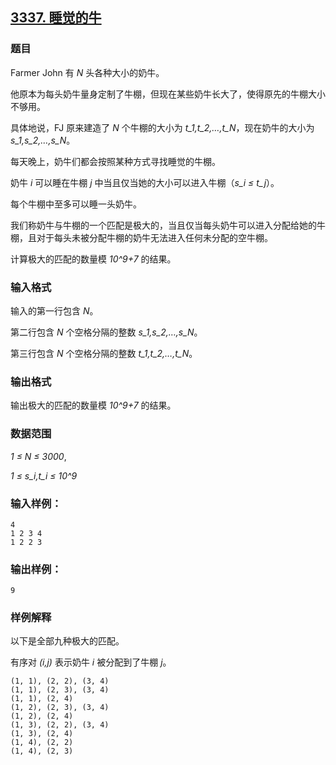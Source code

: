 ## [3337. 睡觉的牛](https://www.acwing.com/problem/content/3340/)

### 题目

Farmer John 有 *N* 头各种大小的奶牛。

他原本为每头奶牛量身定制了牛棚，但现在某些奶牛长大了，使得原先的牛棚大小不够用。

具体地说，FJ 原来建造了 *N* 个牛棚的大小为 *t_1,t_2,…,t_N*，现在奶牛的大小为 *s_1,s_2,…,s_N*。

每天晚上，奶牛们都会按照某种方式寻找睡觉的牛棚。

奶牛 *i* 可以睡在牛棚 *j* 中当且仅当她的大小可以进入牛棚（*s_i ≤ t_j*）。

每个牛棚中至多可以睡一头奶牛。

我们称奶牛与牛棚的一个匹配是极大的，当且仅当每头奶牛可以进入分配给她的牛棚，且对于每头未被分配牛棚的奶牛无法进入任何未分配的空牛棚。

计算极大的匹配的数量模 *10^9+7* 的结果。

### 输入格式

输入的第一行包含 *N*。

第二行包含 *N* 个空格分隔的整数 *s_1,s_2,…,s_N*。

第三行包含 *N* 个空格分隔的整数 *t_1,t_2,…,t_N*。

### 输出格式

输出极大的匹配的数量模 *10^9+7* 的结果。

### 数据范围

*1 ≤ N ≤ 3000*,

*1 ≤ s_i,t_i ≤ 10^9*

### 输入样例：

```
4
1 2 3 4
1 2 2 3
```

### 输出样例：

```
9
```

### 样例解释

以下是全部九种极大的匹配。

有序对 *(i,j)* 表示奶牛 *i* 被分配到了牛棚 *j*。

```
(1, 1), (2, 2), (3, 4)
(1, 1), (2, 3), (3, 4)
(1, 1), (2, 4)
(1, 2), (2, 3), (3, 4)
(1, 2), (2, 4)
(1, 3), (2, 2), (3, 4)
(1, 3), (2, 4)
(1, 4), (2, 2)
(1, 4), (2, 3)
```
